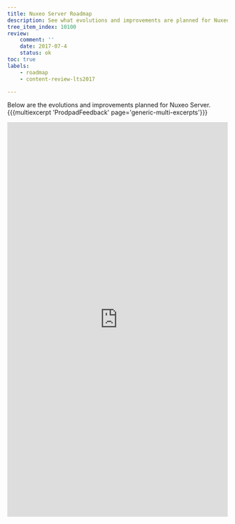 ```yaml
---
title: Nuxeo Server Roadmap
description: See what evolutions and improvements are planned for Nuxeo Server
tree_item_index: 10100
review:
    comment: ''
    date: 2017-07-4
    status: ok
toc: true
labels:
    - roadmap
    - content-review-lts2017

---
```


Below are the evolutions and improvements planned for Nuxeo Server.
{{{multiexcerpt 'ProdpadFeedback' page='generic-multi-excerpts'}}}
<iframe src='https://ext.prodpad.com/ext/roadmap/d555cc93cc39a0fcc2493326c98d2594646d5d42' height='900' width='100%' frameborder='0'></iframe>

